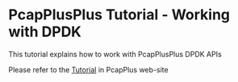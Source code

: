 PcapPlusPlus Tutorial - Working with DPDK
=========================================

This tutorial explains how to work with PcapPlusPlus DPDK APIs

Please refer to the [Tutorial](http://seladb.github.io/PcapPlusPlus-Doc/tutorial_dpdk.html) in PcapPlus web-site
